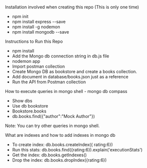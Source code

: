 Installation involved when creating this repo (This is only one time)

- npm init
- npm install express --save
- npm install -g nodemon
- npm install mongodb --save

Instructions to Run this Repo

- npm install
- Add the Mongo db connection string in db.js file
- nodemon app
- Import postman collection
- Create Mongo DB as bookstore and create a books collection.
- Add document in database/books.json just as a reference
- Run the API from Postman collection

How to execute queries in mongo shell - mongo db compass

- Show dbs
- Use db bookstore
- Bookstore.books
- db.books.find({"author":"Mock Author"})

Note: You can try other queries in mongo shell.

What are indexes and how to add indexes in mongo db

- To create index: db.books.createIndex({ rating:6})
- Run this stats: db.books.find({rating:6}).explain('executionStats')
- Get the index: db.books.getIndexes()
- Drop the index: db.books.dropIndex({rating:6})
